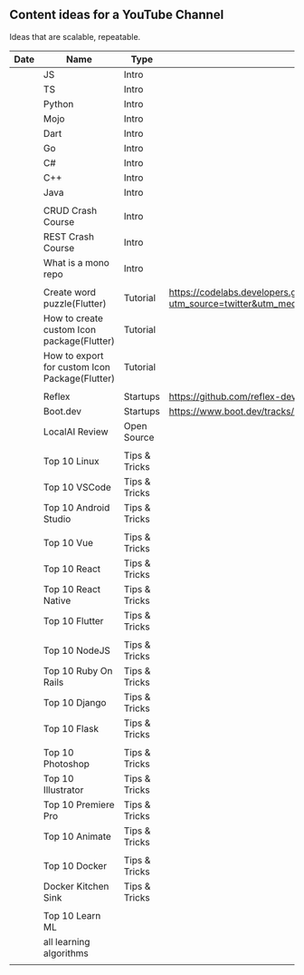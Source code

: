 ## Content ideas for a YouTube Channel

Ideas that are scalable, repeatable.

| Date | Name                                           | Type          | Url                                                                                                                                        |
| ---- | ---------------------------------------------- | ------------- | ------------------------------------------------------------------------------------------------------------------------------------------ |
|      | JS                                             | Intro         |                                                                                                                                            |
|      | TS                                             | Intro         |                                                                                                                                            |
|      | Python                                         | Intro         |                                                                                                                                            |
|      | Mojo                                           | Intro         |                                                                                                                                            |
|      | Dart                                           | Intro         |                                                                                                                                            |
|      | Go                                             | Intro         |                                                                                                                                            |
|      | C#                                             | Intro         |                                                                                                                                            |
|      | C++                                            | Intro         |                                                                                                                                            |
|      | Java                                           | Intro         |                                                                                                                                            |
|      |                                                |               |                                                                                                                                            |
|      | CRUD Crash Course                              | Intro         |                                                                                                                                            |
|      | REST Crash Course                              | Intro         |                                                                                                                                            |
|      | What is a mono repo                            | Intro         |                                                                                                                                            |
|      |                                                |               |                                                                                                                                            |
|      | Create word puzzle(Flutter)                    | Tutorial      | https://codelabs.developers.google.com/codelabs/flutter-word-puzzle?utm_source=twitter&utm_medium=organicsocial&utm_campaign&utm_content#2 |
|      | How to create custom Icon package(Flutter)     | Tutorial      |                                                                                                                                            |
|      | How to export for custom Icon Package(Flutter) | Tutorial      |                                                                                                                                            |
|      |                                                |               |                                                                                                                                            |
|      | Reflex                                         | Startups      | https://github.com/reflex-dev/reflex                                                                                                       |
|      | Boot.dev                                       | Startups      | https://www.boot.dev/tracks/backend                                                                                                        |
|      | LocalAI Review                                 | Open Source   |                                                                                                                                            |
|      |                                                |               |                                                                                                                                            |
|      | Top 10 Linux                                   | Tips & Tricks |                                                                                                                                            |
|      | Top 10 VSCode                                  | Tips & Tricks |                                                                                                                                            |
|      | Top 10 Android Studio                          | Tips & Tricks |                                                                                                                                            |
|      |                                                |               |                                                                                                                                            |
|      | Top 10 Vue                                     | Tips & Tricks |                                                                                                                                            |
|      | Top 10 React                                   | Tips & Tricks |                                                                                                                                            |
|      | Top 10 React Native                            | Tips & Tricks |                                                                                                                                            |
|      | Top 10 Flutter                                 | Tips & Tricks |                                                                                                                                            |
|      |                                                |               |                                                                                                                                            |
|      | Top 10 NodeJS                                  | Tips & Tricks |                                                                                                                                            |
|      | Top 10 Ruby On Rails                           | Tips & Tricks |                                                                                                                                            |
|      | Top 10 Django                                  | Tips & Tricks |                                                                                                                                            |
|      | Top 10 Flask                                   | Tips & Tricks |                                                                                                                                            |
|      |                                                |               |                                                                                                                                            |
|      | Top 10 Photoshop                               | Tips & Tricks |                                                                                                                                            |
|      | Top 10 Illustrator                             | Tips & Tricks |                                                                                                                                            |
|      | Top 10 Premiere Pro                            | Tips & Tricks |                                                                                                                                            |
|      | Top 10 Animate                                 | Tips & Tricks |                                                                                                                                            |
|      |                                                |               |                                                                                                                                            |
|      | Top 10 Docker                                  | Tips & Tricks |                                                                                                                                            |
|      | Docker Kitchen Sink                            | Tips & Tricks |                                                                                                                                            |
|      |                                                |               |                                                                                                                                            |
|      | Top 10 Learn ML                                |               |                                                                                                                                            |
|      | all learning algorithms                        |               |                                                                                                                                            |
|      |                                                |               |                                                                                                                                            |
